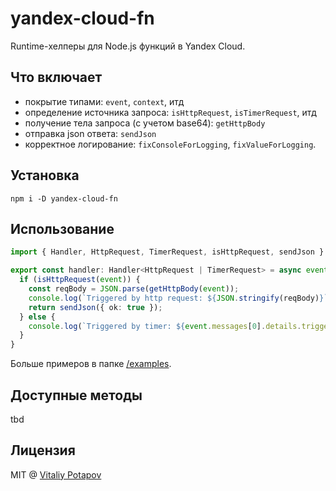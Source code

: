 # yandex-cloud-fn
Runtime-хелперы для Node.js функций в Yandex Cloud.

## Что включает
* покрытие типами: `event`, `context`, итд
* определение источника запроса: `isHttpRequest`, `isTimerRequest`, итд
* получение тела запроса (с учетом base64): `getHttpBody`
* отправка json ответа: `sendJson`
* корректное логирование: `fixConsoleForLogging`, `fixValueForLogging`.

## Установка
```
npm i -D yandex-cloud-fn
```

## Использование
```ts
import { Handler, HttpRequest, TimerRequest, isHttpRequest, sendJson } from 'yandex-cloud-fn';

export const handler: Handler<HttpRequest | TimerRequest> = async event => {
  if (isHttpRequest(event)) {
    const reqBody = JSON.parse(getHttpBody(event));
    console.log(`Triggered by http request: ${JSON.stringify(reqBody)}`);
    return sendJson({ ok: true });
  } else {
    console.log(`Triggered by timer: ${event.messages[0].details.trigger_id}`);
  }
}
```
Больше примеров в папке [/examples](/examples).

## Доступные методы
tbd

## Лицензия
MIT @ [Vitaliy Potapov](https://github.com/vitalets)
